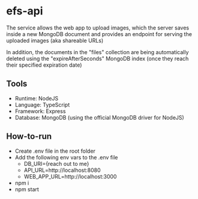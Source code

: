# efs-api

The service allows the web app to upload images, which the server saves inside a new MongoDB document and provides an endpoint for serving the uploaded images (aka shareable URLs)

In addition, the documents in the "files" collection are being automatically deleted using the "expireAfterSeconds" MongoDB index (once they reach their specified expiration date)

## Tools
* Runtime: NodeJS
* Language: TypeScript
* Framework: Express
* Database: MongoDB (using the official MongoDB driver for NodeJS)

## How-to-run
* Create .env file in the root folder
* Add the following env vars to the .env file
  * DB_URI={reach out to me}
  * API_URL=http://localhost:8080
  * WEB_APP_URL=http://localhost:3000
* npm i
* npm start